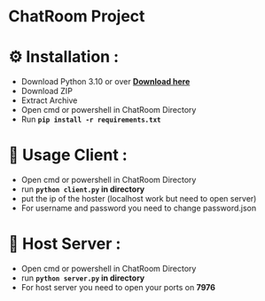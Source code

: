 # ChatRoom Project

# ⚙️ Installation :

* Download Python 3.10 or over **[Download here](https://www.python.org/downloads/)**
* Download ZIP
* Extract Archive
* Open cmd or powershell in ChatRoom Directory
* Run **`pip install -r requirements.txt`**

# 🎁 Usage Client :

* Open cmd or powershell in ChatRoom Directory
* run **`python client.py` in directory**
* put the ip of the hoster (localhost work but need to open server)
* For username and password you need to change password.json

# 🎁 Host Server :

* Open cmd or powershell in ChatRoom Directory
* run **`python server.py` in directory**
* For host server you need to open your ports on **7976**
